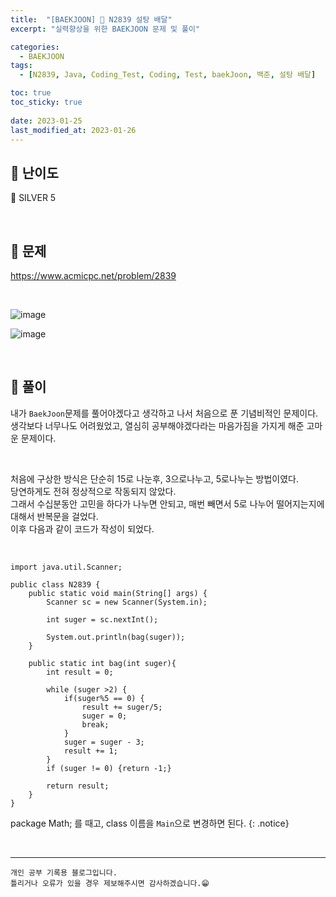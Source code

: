 ```yaml
---
title:  "[BAEKJOON] 🥈 N2839 설탕 배달"
excerpt: "실력향상을 위한 BAEKJOON 문제 및 풀이"

categories:
  - BAEKJOON
tags:
  - [N2839, Java, Coding_Test, Coding, Test, baekJoon, 백준, 설탕 배달]

toc: true
toc_sticky: true
 
date: 2023-01-25
last_modified_at: 2023-01-26
---
```


## 📌 난이도

  🥈 SILVER 5

<br>

## 📌 문제

<https://www.acmicpc.net/problem/2839>

<br>

![image](https://user-images.githubusercontent.com/37824506/214612280-6df078b9-5c13-4597-a048-33d31ee55899.png)

![image](https://user-images.githubusercontent.com/37824506/214612398-ce858af7-42eb-478f-aaee-302fd0befd8b.png)


<br>

## 📌 풀이

내가 `BaekJoon`문제를 풀어야겠다고 생각하고 나서 처음으로 푼 기념비적인 문제이다.  
생각보다 너무나도 어려웠었고, 열심히 공부해야겠다라는 마음가짐을 가지게 해준 고마운 문제이다.  

<br>

처음에 구상한 방식은 단순히 15로 나눈후, 3으로나누고, 5로나누는 방법이였다.  
당연하게도 전혀 정상적으로 작동되지 않았다.  
그래서 수십분동안 고민을 하다가 나누면 안되고, 매번 빼면서 5로 나누어 떨어지는지에 대해서 반복문을 걸었다.  
이후 다음과 같이 코드가 작성이 되었다.  

<br>

```
import java.util.Scanner;

public class N2839 {
    public static void main(String[] args) {
        Scanner sc = new Scanner(System.in);

        int suger = sc.nextInt();

        System.out.println(bag(suger));
    }

    public static int bag(int suger){
        int result = 0;

        while (suger >2) {
            if(suger%5 == 0) {
                result += suger/5;
                suger = 0;
                break;
            }
            suger = suger - 3;
            result += 1;
        }
        if (suger != 0) {return -1;}

        return result;
    }
}
```


package Math; 를 때고, class 이름을 `Main`으로 변경하면 된다.
{: .notice} 


<br>


***
    개인 공부 기록용 블로그입니다.
    틀리거나 오류가 있을 경우 제보해주시면 감사하겠습니다.😁